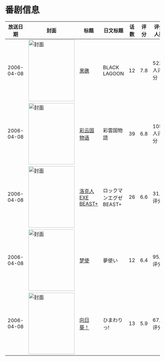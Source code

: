 # 番剧信息

|放送日期|封面|标题|日文标题|话数|评分|评分人数|
|---|---|---|---|---|---|---|
|2006-04-08|<img src="//lain.bgm.tv/pic/cover/c/c3/2d/979_Pw5W0.jpg" alt="封面" style="width:150px;height:200px;object-fit:cover;">|[黑礁](https://bangumi.tv/subject/979)|BLACK LAGOON|12|7.8|5221人评分|
|2006-04-08|<img src="//lain.bgm.tv/pic/cover/c/d7/a8/2010_BERwz.jpg" alt="封面" style="width:150px;height:200px;object-fit:cover;">|[彩云国物语](https://bangumi.tv/subject/2010)|彩雲国物語|39|6.8|1057人评分|
|2006-04-08|<img src="//lain.bgm.tv/pic/cover/c/26/b5/5233_47S30.jpg" alt="封面" style="width:150px;height:200px;object-fit:cover;">|[洛克人EXE BEAST+](https://bangumi.tv/subject/5233)|ロックマンエグゼBEAST+|26|6.6|31人评分|
|2006-04-08|<img src="//lain.bgm.tv/pic/cover/c/9f/4e/7621_m5www.jpg" alt="封面" style="width:150px;height:200px;object-fit:cover;">|[梦使](https://bangumi.tv/subject/7621)|夢使い|12|6.4|95人评分|
|2006-04-08|<img src="//lain.bgm.tv/pic/cover/c/67/6e/21099_sQRqR.jpg" alt="封面" style="width:150px;height:200px;object-fit:cover;">|[向日葵！](https://bangumi.tv/subject/21099)|ひまわりっ!|13|5.9|67人评分|
